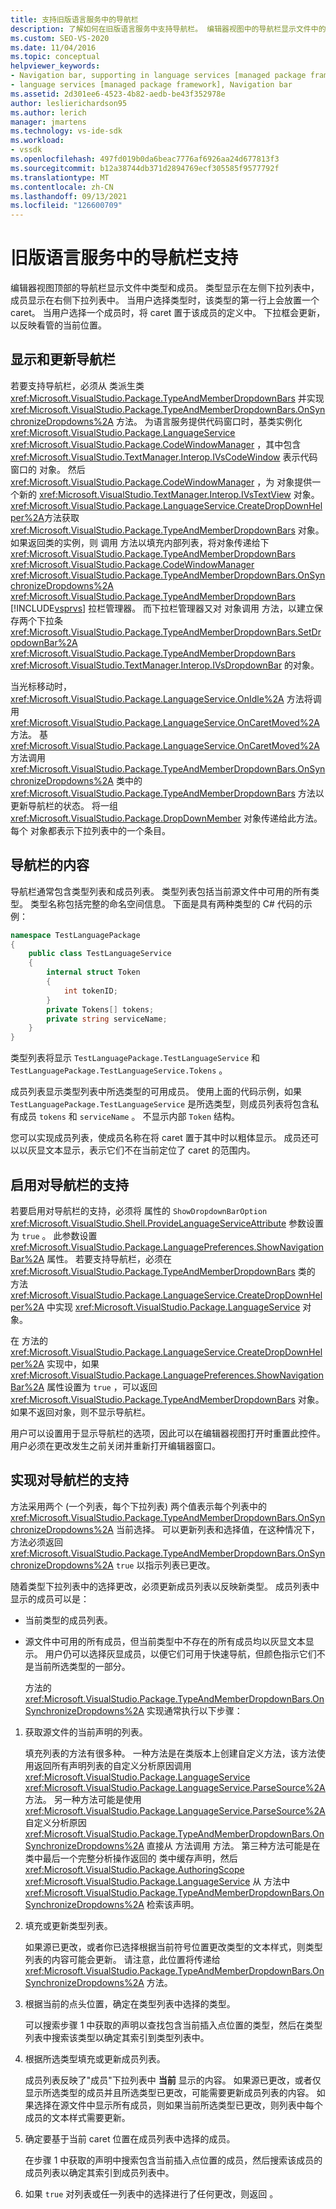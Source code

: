 ```yaml
---
title: 支持旧版语言服务中的导航栏
description: 了解如何在旧版语言服务中支持导航栏。 编辑器视图中的导航栏显示文件中的类型和成员。
ms.custom: SEO-VS-2020
ms.date: 11/04/2016
ms.topic: conceptual
helpviewer_keywords:
- Navigation bar, supporting in language services [managed package framework]
- language services [managed package framework], Navigation bar
ms.assetid: 2d301ee6-4523-4b82-aedb-be43f352978e
author: leslierichardson95
ms.author: lerich
manager: jmartens
ms.technology: vs-ide-sdk
ms.workload:
- vssdk
ms.openlocfilehash: 497fd019b0da6beac7776af6926aa24d677813f3
ms.sourcegitcommit: b12a38744db371d2894769ecf305585f9577792f
ms.translationtype: MT
ms.contentlocale: zh-CN
ms.lasthandoff: 09/13/2021
ms.locfileid: "126600709"
---
```

# <a name="support-for-the-navigation-bar-in-a-legacy-language-service"></a>旧版语言服务中的导航栏支持
编辑器视图顶部的导航栏显示文件中类型和成员。 类型显示在左侧下拉列表中，成员显示在右侧下拉列表中。 当用户选择类型时，该类型的第一行上会放置一个 caret。 当用户选择一个成员时，将 caret 置于该成员的定义中。 下拉框会更新，以反映看管的当前位置。

## <a name="displaying-and-updating-the-navigation-bar"></a>显示和更新导航栏
 若要支持导航栏，必须从 类派生类 <xref:Microsoft.VisualStudio.Package.TypeAndMemberDropdownBars> 并实现 <xref:Microsoft.VisualStudio.Package.TypeAndMemberDropdownBars.OnSynchronizeDropdowns%2A> 方法。 为语言服务提供代码窗口时，基类实例化 <xref:Microsoft.VisualStudio.Package.LanguageService> <xref:Microsoft.VisualStudio.Package.CodeWindowManager> ，其中包含 <xref:Microsoft.VisualStudio.TextManager.Interop.IVsCodeWindow> 表示代码窗口的 对象。 然后 <xref:Microsoft.VisualStudio.Package.CodeWindowManager> ，为 对象提供一个新的 <xref:Microsoft.VisualStudio.TextManager.Interop.IVsTextView> 对象。 <xref:Microsoft.VisualStudio.Package.LanguageService.CreateDropDownHelper%2A>方法获取 <xref:Microsoft.VisualStudio.Package.TypeAndMemberDropdownBars> 对象。 如果返回类的实例，则 调用 方法以填充内部列表，将对象传递给下 <xref:Microsoft.VisualStudio.Package.TypeAndMemberDropdownBars> <xref:Microsoft.VisualStudio.Package.CodeWindowManager> <xref:Microsoft.VisualStudio.Package.TypeAndMemberDropdownBars.OnSynchronizeDropdowns%2A> <xref:Microsoft.VisualStudio.Package.TypeAndMemberDropdownBars> [!INCLUDE[vsprvs](../../code-quality/includes/vsprvs_md.md)] 拉栏管理器。 而下拉栏管理器又对 对象调用 方法，以建立保存两个下拉条 <xref:Microsoft.VisualStudio.Package.TypeAndMemberDropdownBars.SetDropdownBar%2A> <xref:Microsoft.VisualStudio.Package.TypeAndMemberDropdownBars> <xref:Microsoft.VisualStudio.TextManager.Interop.IVsDropdownBar> 的对象。

 当光标移动时， <xref:Microsoft.VisualStudio.Package.LanguageService.OnIdle%2A> 方法将调用 <xref:Microsoft.VisualStudio.Package.LanguageService.OnCaretMoved%2A> 方法。 基 <xref:Microsoft.VisualStudio.Package.LanguageService.OnCaretMoved%2A> 方法调用 <xref:Microsoft.VisualStudio.Package.TypeAndMemberDropdownBars.OnSynchronizeDropdowns%2A> 类中的 <xref:Microsoft.VisualStudio.Package.TypeAndMemberDropdownBars> 方法以更新导航栏的状态。 将一组 <xref:Microsoft.VisualStudio.Package.DropDownMember> 对象传递给此方法。 每个 对象都表示下拉列表中的一个条目。

## <a name="the-contents-of-the-navigation-bar"></a>导航栏的内容
 导航栏通常包含类型列表和成员列表。 类型列表包括当前源文件中可用的所有类型。 类型名称包括完整的命名空间信息。 下面是具有两种类型的 C# 代码的示例：

```csharp
namespace TestLanguagePackage
{
    public class TestLanguageService
    {
        internal struct Token
        {
            int tokenID;
        }
        private Tokens[] tokens;
        private string serviceName;
    }
}
```

 类型列表将显示 `TestLanguagePackage.TestLanguageService` 和 `TestLanguagePackage.TestLanguageService.Tokens` 。

 成员列表显示类型列表中所选类型的可用成员。 使用上面的代码示例，如果 `TestLanguagePackage.TestLanguageService` 是所选类型，则成员列表将包含私有成员 `tokens` 和 `serviceName` 。 不显示内部 `Token` 结构。

 您可以实现成员列表，使成员名称在将 caret 置于其中时以粗体显示。 成员还可以以灰显文本显示，表示它们不在当前定位了 caret 的范围内。

## <a name="enabling-support-for-the-navigation-bar"></a>启用对导航栏的支持
 若要启用对导航栏的支持，必须将 属性的 `ShowDropdownBarOption` <xref:Microsoft.VisualStudio.Shell.ProvideLanguageServiceAttribute> 参数设置为 `true` 。 此参数设置 <xref:Microsoft.VisualStudio.Package.LanguagePreferences.ShowNavigationBar%2A> 属性。 若要支持导航栏，必须在 <xref:Microsoft.VisualStudio.Package.TypeAndMemberDropdownBars> 类的 方法 <xref:Microsoft.VisualStudio.Package.LanguageService.CreateDropDownHelper%2A> 中实现 <xref:Microsoft.VisualStudio.Package.LanguageService> 对象。

 在 方法的 <xref:Microsoft.VisualStudio.Package.LanguageService.CreateDropDownHelper%2A> 实现中，如果 <xref:Microsoft.VisualStudio.Package.LanguagePreferences.ShowNavigationBar%2A> 属性设置为 `true` ，可以返回 <xref:Microsoft.VisualStudio.Package.TypeAndMemberDropdownBars> 对象。 如果不返回对象，则不显示导航栏。

 用户可以设置用于显示导航栏的选项，因此可以在编辑器视图打开时重置此控件。 用户必须在更改发生之前关闭并重新打开编辑器窗口。

## <a name="implementing-support-for-the-navigation-bar"></a>实现对导航栏的支持
 方法采用两个 (一个列表，每个下拉列表) 两个值表示每个列表中的 <xref:Microsoft.VisualStudio.Package.TypeAndMemberDropdownBars.OnSynchronizeDropdowns%2A> 当前选择。 可以更新列表和选择值，在这种情况下，方法必须返回 <xref:Microsoft.VisualStudio.Package.TypeAndMemberDropdownBars.OnSynchronizeDropdowns%2A> `true` 以指示列表已更改。

 随着类型下拉列表中的选择更改，必须更新成员列表以反映新类型。 成员列表中显示的成员可以是：

- 当前类型的成员列表。

- 源文件中可用的所有成员，但当前类型中不存在的所有成员均以灰显文本显示。 用户仍可以选择灰显成员，以便它们可用于快速导航，但颜色指示它们不是当前所选类型的一部分。

  方法的 <xref:Microsoft.VisualStudio.Package.TypeAndMemberDropdownBars.OnSynchronizeDropdowns%2A> 实现通常执行以下步骤：

1. 获取源文件的当前声明的列表。

     填充列表的方法有很多种。 一种方法是在类版本上创建自定义方法，该方法使用返回所有声明列表的自定义分析原因调用 <xref:Microsoft.VisualStudio.Package.LanguageService> <xref:Microsoft.VisualStudio.Package.LanguageService.ParseSource%2A> 方法。 另一种方法可能是使用 <xref:Microsoft.VisualStudio.Package.LanguageService.ParseSource%2A> 自定义分析原因 <xref:Microsoft.VisualStudio.Package.TypeAndMemberDropdownBars.OnSynchronizeDropdowns%2A> 直接从 方法调用 方法。 第三种方法可能是在 类中最后一个完整分析操作返回的 类中缓存声明，然后 <xref:Microsoft.VisualStudio.Package.AuthoringScope> <xref:Microsoft.VisualStudio.Package.LanguageService> 从 方法中 <xref:Microsoft.VisualStudio.Package.TypeAndMemberDropdownBars.OnSynchronizeDropdowns%2A> 检索该声明。

2. 填充或更新类型列表。

     如果源已更改，或者你已选择根据当前符号位置更改类型的文本样式，则类型列表的内容可能会更新。 请注意，此位置将传递给 <xref:Microsoft.VisualStudio.Package.TypeAndMemberDropdownBars.OnSynchronizeDropdowns%2A> 方法。

3. 根据当前的点头位置，确定在类型列表中选择的类型。

     可以搜索步骤 1 中获取的声明以查找包含当前插入点位置的类型，然后在类型列表中搜索该类型以确定其索引到类型列表中。

4. 根据所选类型填充或更新成员列表。

     成员列表反映了"成员"下拉列表中 **当前** 显示的内容。 如果源已更改，或者仅显示所选类型的成员并且所选类型已更改，可能需要更新成员列表的内容。 如果选择在源文件中显示所有成员，则如果当前所选类型已更改，则列表中每个成员的文本样式需要更新。

5. 确定要基于当前 caret 位置在成员列表中选择的成员。

     在步骤 1 中获取的声明中搜索包含当前插入点位置的成员，然后搜索该成员的成员列表以确定其索引到成员列表中。

6. 如果 `true` 对列表或任一列表中的选择进行了任何更改，则返回 。
